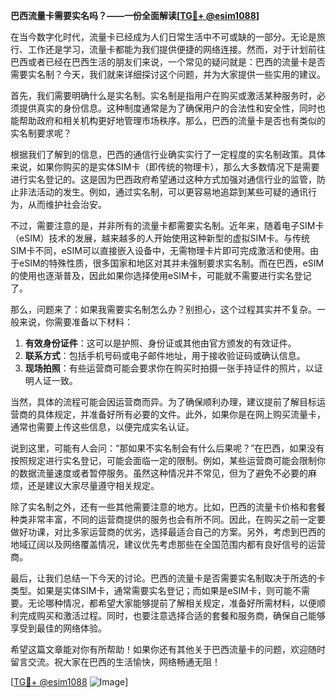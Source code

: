 **巴西流量卡需要实名吗？——一份全面解读[[TG💪+ @esim1088](https://t.me/s/esim1088)]**

在当今数字化时代，流量卡已经成为人们日常生活中不可或缺的一部分。无论是旅行、工作还是学习，流量卡都能为我们提供便捷的网络连接。然而，对于计划前往巴西或者已经在巴西生活的朋友们来说，一个常见的疑问就是：巴西的流量卡是否需要实名制？今天，我们就来详细探讨这个问题，并为大家提供一些实用的建议。

首先，我们需要明确什么是实名制。实名制是指用户在购买或激活某种服务时，必须提供真实的身份信息。这种制度通常是为了确保用户的合法性和安全性，同时也能帮助政府和相关机构更好地管理市场秩序。那么，巴西的流量卡是否也有类似的实名制要求呢？

根据我们了解到的信息，巴西的通信行业确实实行了一定程度的实名制政策。具体来说，如果你购买的是实体SIM卡（即传统的物理卡），那么大多数情况下是需要进行实名登记的。这是因为巴西政府希望通过这种方式加强对通信行业的监管，防止非法活动的发生。例如，通过实名制，可以更容易地追踪到某些可疑的通讯行为，从而维护社会治安。

不过，需要注意的是，并非所有的流量卡都需要实名制。近年来，随着电子SIM卡（eSIM）技术的发展，越来越多的人开始使用这种新型的虚拟SIM卡。与传统SIM卡不同，eSIM可以直接嵌入设备中，无需物理卡片即可完成激活和使用。由于eSIM的特殊性质，很多国家和地区对其并未强制要求实名制。而在巴西，eSIM的使用也逐渐普及，因此如果你选择使用eSIM卡，可能就不需要进行实名登记了。

那么，问题来了：如果我需要实名制怎么办？别担心，这个过程其实并不复杂。一般来说，你需要准备以下材料：

1. **有效身份证件**：这可以是护照、身份证或其他由官方颁发的有效证件。
2. **联系方式**：包括手机号码或电子邮件地址，用于接收验证码或确认信息。
3. **现场拍照**：有些运营商可能会要求你在购买时拍摄一张手持证件的照片，以证明人证一致。

当然，具体的流程可能会因运营商而异。为了确保顺利办理，建议提前了解目标运营商的具体规定，并准备好所有必要的文件。此外，如果你是在网上购买流量卡，通常也需要上传这些信息，以便完成实名认证。

说到这里，可能有人会问：“那如果不实名制会有什么后果呢？”在巴西，如果没有按照规定进行实名登记，可能会面临一定的限制。例如，某些运营商可能会限制你的数据流量速度或者暂停服务。虽然这种情况并不常见，但为了避免不必要的麻烦，还是建议大家尽量遵守相关规定。

除了实名制之外，还有一些其他需要注意的地方。比如，巴西的流量卡价格和套餐种类非常丰富，不同的运营商提供的服务也会有所不同。因此，在购买之前一定要做好功课，对比多家运营商的优劣，选择最适合自己的方案。另外，考虑到巴西的地域辽阔以及网络覆盖情况，建议优先考虑那些在全国范围内都有良好信号的运营商。

最后，让我们总结一下今天的讨论。巴西的流量卡是否需要实名制取决于所选的卡类型。如果是实体SIM卡，通常需要实名登记；而如果是eSIM卡，则可能不需要。无论哪种情况，都希望大家能够提前了解相关规定，准备好所需材料，以便顺利完成购买和激活过程。同时，也要注意选择合适的套餐和服务商，确保自己能够享受到最佳的网络体验。

希望这篇文章能对你有所帮助！如果你还有其他关于巴西流量卡的问题，欢迎随时留言交流。祝大家在巴西的生活愉快，网络畅通无阻！

[[TG💪+ @esim1088](https://t.me/s/esim1088) ![Image](https://i.postimg.cc/4NQfJmqS/Snipaste-2025-05-13-00-14-12.png)]
